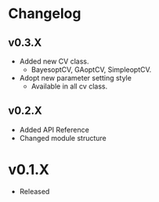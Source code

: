 # Changelog

## v0.3.X
* Added new CV class.
   * BayesoptCV, GAoptCV, SimpleoptCV.
* Adopt new parameter setting style
   * Available in all cv class.

## v0.2.X
* Added API Reference
* Changed module structure

# v0.1.X
* Released

